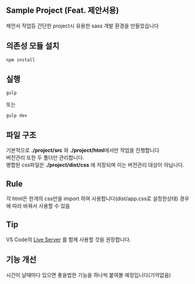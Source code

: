 ## Sample Project (Feat. 제안서용)
제안서 작업등 간단한 project시 유용한 sass 개발 환경을 만들었습니다

## 의존성 모듈 설치
```
npm install
```

## 실행
```
gulp
```
또는
```
gulp dev
```

## 파일 구조
기본적으로 **./project/src** 와 **./project/html**에서만 작업을 진행합니다<br>
버전관리 또한 두 폴더만 관리합니다.<br>
병합된 css파일은 **./project/dist/css** 에 저장되며 이는 버전관리 대상이 아닙니다.

## Rule
각 html은 한개의 css만을 import 하여 사용합니다(dist/app.css로 설정한상태)
경우에 따라 바꿔서 사용할 수 있음

## Tip
VS Code의 [Live Server](https://marketplace.visualstudio.com/items?itemName=ritwickdey.LiveServer) 를 함께 사용할 것을 권장합니다.

## 기능 개선
시간이 날때마다 있으면 좋을법한 기능을 하나씩 붙여볼 예정입니다(기약없음)
